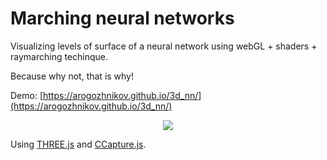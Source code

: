 # Marching neural networks

Visualizing levels of surface of a neural network using webGL + shaders + raymarching techinque.

Because why not, that is why!

Demo: [https://arogozhnikov.github.io/3d_nn/](https://arogozhnikov.github.io/3d_nn/)

<center>
    <a href='https://arogozhnikov.github.io/3d_nn/' />
        <img src='nn3d.gif' />
    </a>
</center>

Using [THREE.js](https://github.com/mrdoob/three.js) and [CCapture.js](https://github.com/spite/ccapture.js).
